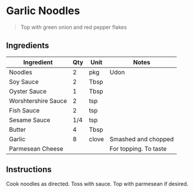 # Garlic Noodles

> Top with green onion and red pepper flakes

## Ingredients

| Ingredient          | Qty    | Unit  | Notes                                                                                 |
|---------------------|--------|-------|---------------------------------------------------------------------------------------|
| Noodles             | 2      | pkg   | Udon                                                                                  |
| Soy Sauce           | 2      | Tbsp  |                                                                                       |
| Oyster Sauce        | 1      | Tbsp  |                                                                                       |
| Worshtershire Sauce | 2      | tsp   |                                                                                       |
| Fish Sauce          | 2      | tsp   |                                                                                       |
| Sesame Sauce        | 1/4    | tsp   |                                                                                       |
| Butter              | 4      | Tbsp  |                                                                                       |
| Garlic              | 8      | clove | Smashed and chopped                                                                   |
| Parmesean Cheese    |        |       | For topping. To taste                                                                 |

## Instructions

Cook noodles as directed. Toss with sauce. Top with parmesean if desired.
